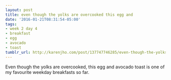 ```yaml
---
layout: post
title: even though the yolks are overcooked this egg and
date: '2016-01-21T08:31:54-05:00'
tags:
- week 2 day 4
- breakfast
- egg
- avocado
- toast
tumblr_url: http://karenjho.com/post/137747746285/even-though-the-yolks-are-overcooked-this-egg-and
---
```

Even though the yolks are overcooked, this egg and avocado toast is one of my favourite weekday breakfasts so far.
